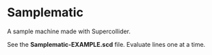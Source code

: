 # Samplematic

A sample machine made with Supercollider.

See the **Samplematic-EXAMPLE.scd** file.  Evaluate lines one at a time.

